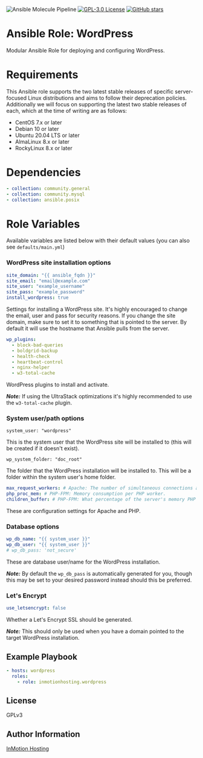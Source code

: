 ![Ansible Molecule Pipeline](https://github.com/inmotionhosting/ansible-role-wordpress/actions/workflows/main.yml/badge.svg) [![GPL-3.0 License](https://img.shields.io/github/license/inmotionhosting/ansible-role-wordpress.svg?color=blue)](https://github.com/inmotionhosting/ansible-role-wordpress/blob/master/LICENSE) [![GitHub stars](https://img.shields.io/github/stars/inmotionhosting/ansible-role-wordpress.svg)](https://github.com/inmotionhosting/ansible-role-wordpress/stargazers)

# Ansible Role: WordPress
Modular Ansible Role for deploying and configuring WordPress.

# Requirements
This Ansible role supports the two latest stable releases of specific
server-focused Linux distributions and aims to follow their deprecation
policies. Additionally we will focus on supporting the latest two stable
releases of each, which at the time of writing are as follows:

* CentOS 7.x or later
* Debian 10 or later
* Ubuntu 20.04 LTS or later
* AlmaLinux 8.x or later
* RockyLinux 8.x or later

# Dependencies
```yaml
- collection: community.general
- collection: community.mysql
- collection: ansible.posix
```

# Role Variables
Available variables are listed below with their default values (you can also see `defaults/main.yml`)

### WordPress site installation options
```yaml
site_domain: "{{ ansible_fqdn }}"
site_email: "email@example.com"
site_user: "example_username"
site_pass: "example_password"
install_wordpress: true
```

Settings for installing a WordPress site. It's highly encouraged to change the email, user and pass for security reasons. If you change the site domain, make sure to set it to something that is pointed to the server. By default it will use the hostname that Ansible pulls from the server.

```yaml
wp_plugins:
  - block-bad-queries
  - boldgrid-backup
  - health-check
  - heartbeat-control
  - nginx-helper
  - w3-total-cache
```

WordPress plugins to install and activate.

___Note:___ If using the UltraStack optimizations it's highly recommended to use the `w3-total-cache` plugin.

### System user/path options
```
system_user: "wordpress"
```
This is the system user that the WordPress site will be installed to (this will be created if it doesn't exist).

```
wp_system_folder: "doc_root"
```

The folder that the WordPress installation will be installed to. This will be a folder within the system user's home folder.

```yaml
max_request_workers: # Apache: The number of simultaneous connections allowed. Must be a multiple of 25.
php_proc_mem: # PHP-FPM: Memory consumption per PHP worker.
children_buffer: # PHP-FPM: What percentage of the server's memory PHP can consume.
```

These are configuration settings for Apache and PHP.

### Database options
```yaml
wp_db_name: "{{ system_user }}"
wp_db_user: "{{ system_user }}"
# wp_db_pass: 'not_secure'
```

These are database user/name for the WordPress installation.

___Note:___ By default the `wp_db_pass` is automatically generated for you, though this may be set to your desired password instead should this be preferred.

### Let's Encrypt
```yaml
use_letsencrypt: false
```

Whether a Let's Encrypt SSL should be generated.

___Note:___ This should only be used when you have a domain pointed to the target WordPress installation.

## Example Playbook
```yaml
- hosts: wordpress
  roles:
    - role: inmotionhosting.wordpress
```

## License
GPLv3

## Author Information
[InMotion Hosting](https://inmotionhosting.com)
